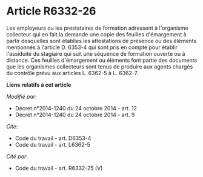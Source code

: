 # Article R6332-26

Les employeurs ou les prestataires de formation adressent à l'organisme collecteur qui en fait la demande une copie des
feuilles d'émargement à partir desquelles sont établies les attestations de présence ou des éléments mentionnés à l'article
D. 6353-4 qui sont pris en compte pour établir l'assiduité du stagiaire qui suit une séquence de formation ouverte ou à
distance. Ces feuilles d'émargement ou éléments font partie des documents que les organismes collecteurs sont tenus de
produire aux agents chargés du contrôle prévu aux articles L. 6362-5 à L. 6362-7.

**Liens relatifs à cet article**

_Modifié par_:

  - Décret n°2014-1240 du 24 octobre 2014 - art. 12
  - Décret n°2014-1240 du 24 octobre 2014 - art. 9

_Cite_:

  - Code du travail - art. D6353-4
  - Code du travail - art. L6362-5

_Cité par_:

  - Code du travail - art. R6332-25 (V)
